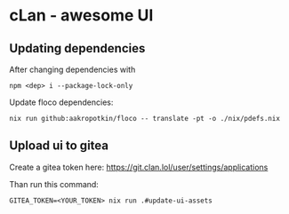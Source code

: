 # cLan - awesome UI

## Updating dependencies

After changing dependencies with

`npm <dep> i --package-lock-only`

Update floco dependencies:

`nix run github:aakropotkin/floco -- translate -pt -o ./nix/pdefs.nix`

## Upload ui to gitea

Create a gitea token here: https://git.clan.lol/user/settings/applications

Than run this command:

```
GITEA_TOKEN=<YOUR_TOKEN> nix run .#update-ui-assets
```
